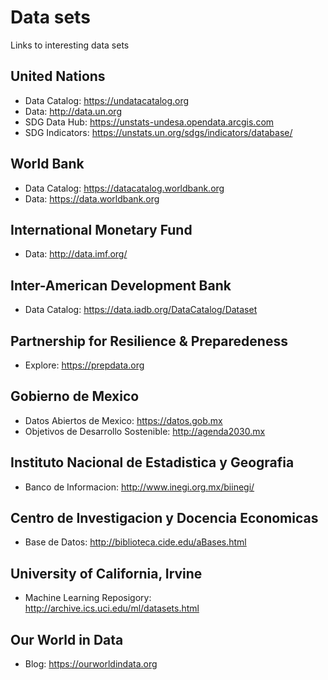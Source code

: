 # Data sets
Links to interesting data sets

## United Nations
* Data Catalog: https://undatacatalog.org
* Data: http://data.un.org
* SDG Data Hub: https://unstats-undesa.opendata.arcgis.com
* SDG Indicators: https://unstats.un.org/sdgs/indicators/database/ 

## World Bank
* Data Catalog: https://datacatalog.worldbank.org
* Data: https://data.worldbank.org 

## International Monetary Fund
* Data: http://data.imf.org/

## Inter-American Development Bank
* Data Catalog: https://data.iadb.org/DataCatalog/Dataset 

## Partnership for Resilience & Preparedeness
* Explore: https://prepdata.org

## Gobierno de Mexico
* Datos Abiertos de Mexico: https://datos.gob.mx 
* Objetivos de Desarrollo Sostenible: http://agenda2030.mx

## Instituto Nacional de Estadistica y Geografia
* Banco de Informacion: http://www.inegi.org.mx/biinegi/

## Centro de Investigacion y Docencia Economicas
* Base de Datos: http://biblioteca.cide.edu/aBases.html

## University of California, Irvine
* Machine Learning Reposigory: http://archive.ics.uci.edu/ml/datasets.html

## Our World in Data
* Blog: https://ourworldindata.org
